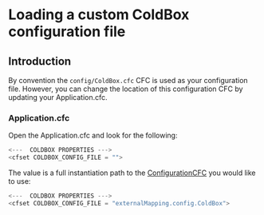 # Loading a custom ColdBox configuration file


## Introduction

By convention the `config/ColdBox.cfc` CFC is used as your configuration file. However, you can change the location of this configuration CFC by updating your Application.cfc.

### Application.cfc

Open the Application.cfc and look for the following:

```js
<---  COLDBOX PROPERTIES --->
<cfset COLDBOX_CONFIG_FILE = "">
```

The value is a full instantiation path to the [ConfigurationCFC](http://wiki.coldbox.org/wiki/ConfigurationCFC.cfm) you would like to use:


```js
<---  COLDBOX PROPERTIES --->
<cfset COLDBOX_CONFIG_FILE = "externalMapping.config.ColdBox">
```




